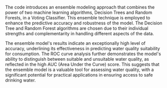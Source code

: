 The code introduces an ensemble modeling approach that combines the power of two machine learning algorithms, Decision Trees and Random Forests, in a Voting Classifier. This ensemble technique is employed to enhance the predictive accuracy and robustness of the model. The Decision Tree and Random Forest algorithms are chosen due to their individual strengths and complementarity in handling different aspects of the data.

The ensemble model's results indicate an exceptionally high level of accuracy, underlining its effectiveness in predicting water quality suitability for consumption. The ROC curve analysis further demonstrates the model's ability to distinguish between suitable and unsuitable water quality, as reflected in the high AUC (Area Under the Curve) score. This suggests that the ensemble model is a valuable tool for assessing water quality, with a significant potential for practical applications in ensuring access to safe drinking water.
